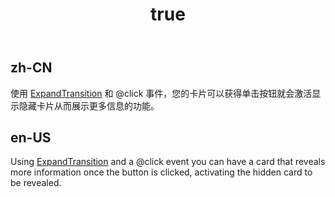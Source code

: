 ﻿---
order: 2
title:
  zh-CN: 卡片显示
  en-US: Card Reveal
---

## zh-CN

使用 [ExpandTransition](/styles/transitions) 和 @click 事件，您的卡片可以获得单击按钮就会激活显示隐藏卡片从而展示更多信息的功能。

## en-US

Using [ExpandTransition](/styles/transitions) and a @click event you can have a card that reveals more information once the button is clicked, activating the hidden card to be revealed.
